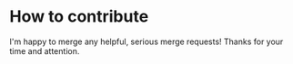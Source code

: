 # How to contribute

I'm happy to merge any helpful, serious merge requests! Thanks for your time and attention.
